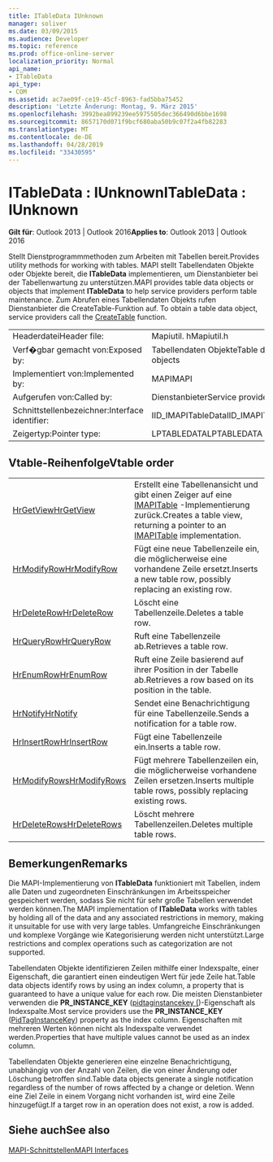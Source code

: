 ```yaml
---
title: ITableData IUnknown
manager: soliver
ms.date: 03/09/2015
ms.audience: Developer
ms.topic: reference
ms.prod: office-online-server
localization_priority: Normal
api_name:
- ITableData
api_type:
- COM
ms.assetid: ac7ae09f-ce19-45cf-8963-fad5bba75452
description: 'Letzte Änderung: Montag, 9. März 2015'
ms.openlocfilehash: 3992bea899239ee5975505dec366490d6bbe1698
ms.sourcegitcommit: 8657170d071f9bcf680aba50b9c07f2a4fb82283
ms.translationtype: MT
ms.contentlocale: de-DE
ms.lasthandoff: 04/28/2019
ms.locfileid: "33430595"
---
```

# <a name="itabledata--iunknown"></a><span data-ttu-id="38d0a-103">ITableData : IUnknown</span><span class="sxs-lookup"><span data-stu-id="38d0a-103">ITableData : IUnknown</span></span>

  
  
<span data-ttu-id="38d0a-104">**Gilt für**: Outlook 2013 | Outlook 2016</span><span class="sxs-lookup"><span data-stu-id="38d0a-104">**Applies to**: Outlook 2013 | Outlook 2016</span></span> 
  
<span data-ttu-id="38d0a-105">Stellt Dienstprogrammmethoden zum Arbeiten mit Tabellen bereit.</span><span class="sxs-lookup"><span data-stu-id="38d0a-105">Provides utility methods for working with tables.</span></span> <span data-ttu-id="38d0a-106">MAPI stellt Tabellendaten Objekte oder Objekte bereit, die **ITableData** implementieren, um Dienstanbieter bei der Tabellenwartung zu unterstützen.</span><span class="sxs-lookup"><span data-stu-id="38d0a-106">MAPI provides table data objects or objects that implement **ITableData** to help service providers perform table maintenance.</span></span> <span data-ttu-id="38d0a-107">Zum Abrufen eines Tabellendaten Objekts rufen Dienstanbieter die CreateTable-Funktion auf. [](createtable.md)</span><span class="sxs-lookup"><span data-stu-id="38d0a-107">To obtain a table data object, service providers call the [CreateTable](createtable.md) function.</span></span> 
  
|||
|:-----|:-----|
|<span data-ttu-id="38d0a-108">Headerdatei</span><span class="sxs-lookup"><span data-stu-id="38d0a-108">Header file:</span></span>  <br/> |<span data-ttu-id="38d0a-109">Mapiutil. h</span><span class="sxs-lookup"><span data-stu-id="38d0a-109">Mapiutil.h</span></span>  <br/> |
|<span data-ttu-id="38d0a-110">Verf�gbar gemacht von:</span><span class="sxs-lookup"><span data-stu-id="38d0a-110">Exposed by:</span></span>  <br/> |<span data-ttu-id="38d0a-111">Tabellendaten Objekte</span><span class="sxs-lookup"><span data-stu-id="38d0a-111">Table data objects</span></span>  <br/> |
|<span data-ttu-id="38d0a-112">Implementiert von:</span><span class="sxs-lookup"><span data-stu-id="38d0a-112">Implemented by:</span></span>  <br/> |<span data-ttu-id="38d0a-113">MAPI</span><span class="sxs-lookup"><span data-stu-id="38d0a-113">MAPI</span></span>  <br/> |
|<span data-ttu-id="38d0a-114">Aufgerufen von:</span><span class="sxs-lookup"><span data-stu-id="38d0a-114">Called by:</span></span>  <br/> |<span data-ttu-id="38d0a-115">Dienstanbieter</span><span class="sxs-lookup"><span data-stu-id="38d0a-115">Service providers</span></span>  <br/> |
|<span data-ttu-id="38d0a-116">Schnittstellenbezeichner:</span><span class="sxs-lookup"><span data-stu-id="38d0a-116">Interface identifier:</span></span>  <br/> |<span data-ttu-id="38d0a-117">IID_IMAPITableData</span><span class="sxs-lookup"><span data-stu-id="38d0a-117">IID_IMAPITableData</span></span>  <br/> |
|<span data-ttu-id="38d0a-118">Zeigertyp:</span><span class="sxs-lookup"><span data-stu-id="38d0a-118">Pointer type:</span></span>  <br/> |<span data-ttu-id="38d0a-119">LPTABLEDATA</span><span class="sxs-lookup"><span data-stu-id="38d0a-119">LPTABLEDATA</span></span>  <br/> |
   
## <a name="vtable-order"></a><span data-ttu-id="38d0a-120">Vtable-Reihenfolge</span><span class="sxs-lookup"><span data-stu-id="38d0a-120">Vtable order</span></span>

|||
|:-----|:-----|
|[<span data-ttu-id="38d0a-121">HrGetView</span><span class="sxs-lookup"><span data-stu-id="38d0a-121">HrGetView</span></span>](itabledata-hrgetview.md) <br/> |<span data-ttu-id="38d0a-122">Erstellt eine Tabellenansicht und gibt einen Zeiger auf eine [IMAPITable](imapitableiunknown.md) -Implementierung zurück.</span><span class="sxs-lookup"><span data-stu-id="38d0a-122">Creates a table view, returning a pointer to an [IMAPITable](imapitableiunknown.md) implementation.</span></span>  <br/> |
|[<span data-ttu-id="38d0a-123">HrModifyRow</span><span class="sxs-lookup"><span data-stu-id="38d0a-123">HrModifyRow</span></span>](itabledata-hrmodifyrow.md) <br/> |<span data-ttu-id="38d0a-124">Fügt eine neue Tabellenzeile ein, die möglicherweise eine vorhandene Zeile ersetzt.</span><span class="sxs-lookup"><span data-stu-id="38d0a-124">Inserts a new table row, possibly replacing an existing row.</span></span>  <br/> |
|[<span data-ttu-id="38d0a-125">HrDeleteRow</span><span class="sxs-lookup"><span data-stu-id="38d0a-125">HrDeleteRow</span></span>](itabledata-hrdeleterow.md) <br/> |<span data-ttu-id="38d0a-126">Löscht eine Tabellenzeile.</span><span class="sxs-lookup"><span data-stu-id="38d0a-126">Deletes a table row.</span></span>  <br/> |
|[<span data-ttu-id="38d0a-127">HrQueryRow</span><span class="sxs-lookup"><span data-stu-id="38d0a-127">HrQueryRow</span></span>](itabledata-hrqueryrow.md) <br/> |<span data-ttu-id="38d0a-128">Ruft eine Tabellenzeile ab.</span><span class="sxs-lookup"><span data-stu-id="38d0a-128">Retrieves a table row.</span></span>  <br/> |
|[<span data-ttu-id="38d0a-129">HrEnumRow</span><span class="sxs-lookup"><span data-stu-id="38d0a-129">HrEnumRow</span></span>](itabledata-hrenumrow.md) <br/> |<span data-ttu-id="38d0a-130">Ruft eine Zeile basierend auf ihrer Position in der Tabelle ab.</span><span class="sxs-lookup"><span data-stu-id="38d0a-130">Retrieves a row based on its position in the table.</span></span>  <br/> |
|[<span data-ttu-id="38d0a-131">HrNotify</span><span class="sxs-lookup"><span data-stu-id="38d0a-131">HrNotify</span></span>](itabledata-hrnotify.md) <br/> |<span data-ttu-id="38d0a-132">Sendet eine Benachrichtigung für eine Tabellenzeile.</span><span class="sxs-lookup"><span data-stu-id="38d0a-132">Sends a notification for a table row.</span></span>  <br/> |
|[<span data-ttu-id="38d0a-133">HrInsertRow</span><span class="sxs-lookup"><span data-stu-id="38d0a-133">HrInsertRow</span></span>](itabledata-hrinsertrow.md) <br/> |<span data-ttu-id="38d0a-134">Fügt eine Tabellenzeile ein.</span><span class="sxs-lookup"><span data-stu-id="38d0a-134">Inserts a table row.</span></span>  <br/> |
|[<span data-ttu-id="38d0a-135">HrModifyRows</span><span class="sxs-lookup"><span data-stu-id="38d0a-135">HrModifyRows</span></span>](itabledata-hrmodifyrows.md) <br/> |<span data-ttu-id="38d0a-136">Fügt mehrere Tabellenzeilen ein, die möglicherweise vorhandene Zeilen ersetzen.</span><span class="sxs-lookup"><span data-stu-id="38d0a-136">Inserts multiple table rows, possibly replacing existing rows.</span></span>  <br/> |
|[<span data-ttu-id="38d0a-137">HrDeleteRows</span><span class="sxs-lookup"><span data-stu-id="38d0a-137">HrDeleteRows</span></span>](itabledata-hrdeleterows.md) <br/> |<span data-ttu-id="38d0a-138">Löscht mehrere Tabellenzeilen.</span><span class="sxs-lookup"><span data-stu-id="38d0a-138">Deletes multiple table rows.</span></span>  <br/> |
   
## <a name="remarks"></a><span data-ttu-id="38d0a-139">Bemerkungen</span><span class="sxs-lookup"><span data-stu-id="38d0a-139">Remarks</span></span>

<span data-ttu-id="38d0a-140">Die MAPI-Implementierung von **ITableData** funktioniert mit Tabellen, indem alle Daten und zugeordneten Einschränkungen im Arbeitsspeicher gespeichert werden, sodass Sie nicht für sehr große Tabellen verwendet werden können.</span><span class="sxs-lookup"><span data-stu-id="38d0a-140">The MAPI implementation of **ITableData** works with tables by holding all of the data and any associated restrictions in memory, making it unsuitable for use with very large tables.</span></span> <span data-ttu-id="38d0a-141">Umfangreiche Einschränkungen und komplexe Vorgänge wie Kategorisierung werden nicht unterstützt.</span><span class="sxs-lookup"><span data-stu-id="38d0a-141">Large restrictions and complex operations such as categorization are not supported.</span></span> 
  
<span data-ttu-id="38d0a-142">Tabellendaten Objekte identifizieren Zeilen mithilfe einer Indexspalte, einer Eigenschaft, die garantiert einen eindeutigen Wert für jede Zeile hat.</span><span class="sxs-lookup"><span data-stu-id="38d0a-142">Table data objects identify rows by using an index column, a property that is guaranteed to have a unique value for each row.</span></span> <span data-ttu-id="38d0a-143">Die meisten Dienstanbieter verwenden die **PR_INSTANCE_KEY** ([pidtaginstancekey (](pidtaginstancekey-canonical-property.md))-Eigenschaft als Indexspalte.</span><span class="sxs-lookup"><span data-stu-id="38d0a-143">Most service providers use the **PR_INSTANCE_KEY** ([PidTagInstanceKey](pidtaginstancekey-canonical-property.md)) property as the index column.</span></span> <span data-ttu-id="38d0a-144">Eigenschaften mit mehreren Werten können nicht als Indexspalte verwendet werden.</span><span class="sxs-lookup"><span data-stu-id="38d0a-144">Properties that have multiple values cannot be used as an index column.</span></span>
  
<span data-ttu-id="38d0a-145">Tabellendaten Objekte generieren eine einzelne Benachrichtigung, unabhängig von der Anzahl von Zeilen, die von einer Änderung oder Löschung betroffen sind.</span><span class="sxs-lookup"><span data-stu-id="38d0a-145">Table data objects generate a single notification regardless of the number of rows affected by a change or deletion.</span></span> <span data-ttu-id="38d0a-146">Wenn eine Ziel Zeile in einem Vorgang nicht vorhanden ist, wird eine Zeile hinzugefügt.</span><span class="sxs-lookup"><span data-stu-id="38d0a-146">If a target row in an operation does not exist, a row is added.</span></span>
  
## <a name="see-also"></a><span data-ttu-id="38d0a-147">Siehe auch</span><span class="sxs-lookup"><span data-stu-id="38d0a-147">See also</span></span>



[<span data-ttu-id="38d0a-148">MAPI-Schnittstellen</span><span class="sxs-lookup"><span data-stu-id="38d0a-148">MAPI Interfaces</span></span>](mapi-interfaces.md)

